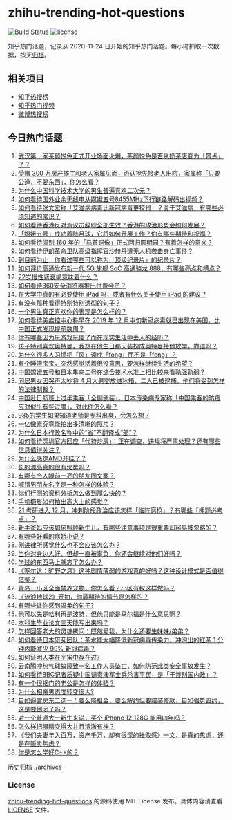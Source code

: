 # zhihu-trending-hot-questions

[![Build Status](https://github.com/justjavac/zhihu-trending-hot-questions/workflows/ci/badge.svg?branch=master)](https://github.com/justjavac/zhihu-trending-hot-questions/actions)
[![license](https://img.shields.io/github/license/justjavac/zhihu-trending-hot-questions)](https://github.com/justjavac/zhihu-trending-hot-questions/blob/master/LICENSE)

知乎热门话题，记录从 2020-11-24 日开始的知乎热门话题。每小时抓取一次数据，按天[归档](./archives)。

## 相关项目

- [知乎热搜榜](https://github.com/justjavac/zhihu-trending-top-search)
- [知乎热门视频](https://github.com/justjavac/zhihu-trending-hot-video)
- [微博热搜榜](https://github.com/justjavac/weibo-trending-hot-search)

## 今日热门话题

<!-- BEGIN -->
<!-- 最后更新时间 Wed Dec 02 2020 04:42:37 GMT+0800 (CST) -->
1. [武汉第一家茶颜悦色正式开业场面火爆，茶颜悦色是否从奶茶店变为「景点」了？](https://www.zhihu.com/question/432808640)
1. [受赠 300 万房产摊主和老人家属见面，否认抢先接老人出院，家属称「只要公道，不要东西」，你怎么看？](https://www.zhihu.com/question/432049462)
1. [为什么中国科学技术大学的男生普遍喜欢二次元？](https://www.zhihu.com/question/323780934)
1. [如何看待国外业余无线电从嫦娥五号8455MHz下行链路解码出视频？](https://www.zhihu.com/question/432024687)
1. [如何看待张文宏称「艾滋病病毒比新冠病毒更狡猾」？关于艾滋病，有哪些必须知道的常识？](https://www.zhihu.com/question/432790701)
1. [如何看待香港反对派议员辞职全部生效？香港的政治形势会如何发展？](https://www.zhihu.com/question/432850756)
1. [「嫦娥五号」成功着陆月球，它将如何开展工作？你有哪些期待和祝福？](https://www.zhihu.com/question/432898394)
1. [如何看待阔别 160 年的「马首铜像」正式回归圆明园？有着怎样的意义？](https://www.zhihu.com/question/432786864)
1. [如何看待伊朗革命卫队高级指挥官沙赫丹遭无人机袭击身亡事件？](https://www.zhihu.com/question/432775510)
1. [到目前为止，你看过哪些可以称为「顶级纪录片」的纪录片？](https://www.zhihu.com/question/414050233)
1. [如何评价高通发布新一代 5G 旗舰 SoC 高通骁龙 888，有哪些亮点和槽点？](https://www.zhihu.com/question/432911687)
1. [22岁慢性肾衰竭意味着什么？](https://www.zhihu.com/question/27569661)
1. [如何看待360安全浏览器推出付费会员？](https://www.zhihu.com/question/432401549)
1. [在大学中真的有必要使用 iPad 吗，或者有什么关于使用 iPad 的建议？](https://www.zhihu.com/question/373915793)
1. [有没有那种看得特别特别透彻的句子？](https://www.zhihu.com/question/426591942)
1. [一个男生真正喜欢你的表现是怎么样的？](https://www.zhihu.com/question/344932865)
1. [如何看待美疾控中心称早在 2019 年 12 月中旬新冠病毒就已出现在美国，比中国正式发现提前数周？](https://www.zhihu.com/question/432821750)
1. [你有哪些因为玩游戏玩傻了而在现实生活中丢人的经历？](https://www.zhihu.com/question/61559267)
1. [孩子特别喜欢奥特曼，我想在他生日那天装扮成奥特曼接他放学，靠谱吗？](https://www.zhihu.com/question/431566638)
1. [为什么很多人习惯把「风」读成「fong」而不是「feng」？](https://www.zhihu.com/question/20493313)
1. [有个睡渣宝宝，突然感觉活着很没意思，要怎样继续生活的希望？](https://www.zhihu.com/question/429845889)
1. [中国嫦娥五号和日本隼鸟二号在综合技术水准上相比较来看孰强孰弱？](https://www.zhihu.com/question/427321294)
1. [同居男女因哭声太吵将 4 月大男婴放进冰箱，二人已被逮捕，他们将受到怎样的法律制裁？](https://www.zhihu.com/question/432805793)
1. [中国赴日航班上过半乘客「全副武装」，日本传染病专家称「中国乘客的防疫应对似乎有些过度」，对此你怎么看？](https://www.zhihu.com/question/432841136)
1. [985的学生如果知道老师是专科出身，会怎么想？](https://www.zhihu.com/question/422724836)
1. [一亿像素究竟能拍出多清晰的照片？](https://www.zhihu.com/question/432727891)
1. [为什么日本行政名称中的“省”不翻译成“部”？](https://www.zhihu.com/question/59036130)
1. [如何看待深圳官方回应「代持炒房」：正在调查，违规将严肃处理？还有哪些信息值得关注？](https://www.zhihu.com/question/432730072)
1. [为什么感觉AMD开挂了？](https://www.zhihu.com/question/427829019)
1. [长的漂亮真的很有优势吗？](https://www.zhihu.com/question/301105442)
1. [有哪有令人眼前一亮的朋友圈文案？](https://www.zhihu.com/question/429330865)
1. [喊错男朋友名字是一种怎样的体验？](https://www.zhihu.com/question/360903835)
1. [你们行测的资料分析怎么做到那么快的？](https://www.zhihu.com/question/51419155)
1. [手机摄影如何拍出高大上的感觉？](https://www.zhihu.com/question/38084415)
1. [21 考研进入 12 月，冲刺阶段政治应该怎样「临阵磨枪」？有哪些「押题必考点」？](https://www.zhihu.com/question/432804920)
1. [新手爸妈应该如何照顾新生儿，有哪些注意事项是很重要却容易被忽略的？](https://www.zhihu.com/question/304637661)
1. [有哪些好看的病娇小说？](https://www.zhihu.com/question/326205083)
1. [刚进律所感觉什么也不会应该怎么办？](https://www.zhihu.com/question/431848217)
1. [当你对身边人好，但却一直被辜负，你还会继续对他们好吗？](https://www.zhihu.com/question/423507266)
1. [学过的东西马上就忘了怎么办？](https://www.zhihu.com/question/27252044)
1. [《塞尔达：旷野之息》这种剧情薄弱的游戏真的好吗？这种设计模式是否值得借鉴？](https://www.zhihu.com/question/327476982)
1. [青岛一小区全面禁养宠物，你怎么看？小区有权这样做吗？](https://www.zhihu.com/question/432799474)
1. [《流浪地球2》开拍，你最期待的情节是怎样的？](https://www.zhihu.com/question/432194048)
1. [有哪些让你感到温柔的句子?](https://www.zhihu.com/question/431462823)
1. [他可以先是哈利再是波特，但他只能是马尔福是什么意思啊？](https://www.zhihu.com/question/427912805)
1. [本科生毕业论文三天能写出来吗？](https://www.zhihu.com/question/318584992)
1. [怎样回答老大的灵魂拷问：既然爱我，为什么还要生妹妹/弟弟？](https://www.zhihu.com/question/432231473)
1. [如何看待日本研究团队：茶水能大幅降低新冠病毒传染力，冲泡出的红茶 1 分钟内能减少 99% 新冠病毒？](https://www.zhihu.com/question/432778952)
1. [如何证明人类在宇宙中存在过?](https://www.zhihu.com/question/421862639)
1. [云南腾冲热气球故障致一名工作人员坠亡，如何防范此类安全事故发生？](https://www.zhihu.com/question/432699592)
1. [如何看待BBC记者质疑中国谴责澳军士兵杀害平民，是「干涉别国内政」？](https://www.zhihu.com/question/432700752)
1. [有一个很抠门的老公是怎样的体验？](https://www.zhihu.com/question/34548789)
1. [为什么相亲男态度转变很大?](https://www.zhihu.com/question/429103448)
1. [自如逼宫房东二选一：要么降租金，要么解约但要赔装修款，自如强势毁约，这是要倒闭了吗？](https://www.zhihu.com/question/431630495)
1. [对一个普通大一新生来说，买个 iPhone 12  128G 能用四年吗？](https://www.zhihu.com/question/431908144)
1. [怎么样把眼睛变得大并且清澈有神？](https://www.zhihu.com/question/272102187)
1. [《我们夫妻年入百万，资产千万，却有很深的挫败感》一文，是真的焦虑，还是在贩卖焦虑？](https://www.zhihu.com/question/432657437)
1. [你是怎么学好C++的？](https://www.zhihu.com/question/430318186)
<!-- END -->

历史归档 [./archives](./archives)

### License

[zhihu-trending-hot-questions](https://github.com/justjavac/zhihu-trending-hot-questions) 的源码使用 MIT License 发布。具体内容请查看 [LICENSE](./LICENSE) 文件。

